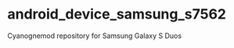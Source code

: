 android_device_samsung_s7562
============================

Cyanognemod repository for Samsung Galaxy S Duos
